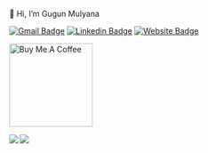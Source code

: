 👋 Hi, I’m Gugun Mulyana  


  
[![Gmail Badge](https://img.shields.io/badge/-gugunmulyana7@gmail.com-c14438?style=flat-square&logo=Gmail&logoColor=white&link=mailto:gugunmulyana7@gmail.com)](mailto:gugunmulyana7@gmail.comm)
[![Linkedin Badge](https://img.shields.io/badge/-GugunMulyana-blue?style=flat-square&logo=Linkedin&logoColor=white&link=https://www.linkedin.com/in/gugun-mulyana-b060a01b7/)](https://www.linkedin.com/in/gugun-mulyana-b060a01b7/)
[![Website Badge](https://img.shields.io/badge/-GugunMulyana.github.io-f39c12?style=flat-square&logo=Rss&logoColor=white&link=https://gugunmulyana.github.io)](https://gugunmulyana.github.io)


<a href="#" target="_blank"><img src="https://cdn.buymeacoffee.com/buttons/v2/default-red.png" alt="Buy Me A Coffee" width="150" ></a>

<img align="left" src="https://github-readme-stats.vercel.app/api?username=gugunmulyanaa&count_private=true&show_icons=true">
</img>




<img align="left" src="https://github-readme-stats.vercel.app/api/top-langs/?username=gugunmulyanaa"></img>
